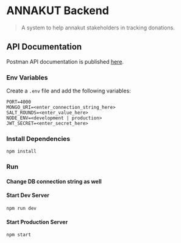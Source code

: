# ANNAKUT Backend

> A system to help annakut stakeholders in tracking donations.

## API Documentation

Postman API documentation is published [here](https://documenter.getpostman.com/view/30171331/2s9YJaZQ3N).

### Env Variables

Create a `.env` file and add the following variables:

```
PORT=4000
MONGO_URI=<enter_connection_string_here>
SALT_ROUNDS=<enter_value_here>
NODE_ENV=<development | production>
JWT_SECRET=<enter_secret_here>
```

### Install Dependencies

```
npm install
```

### Run

#### Change DB connection string as well

#### Start Dev Server

```
npm run dev
```

#### Start Production Server

```
npm start
```
